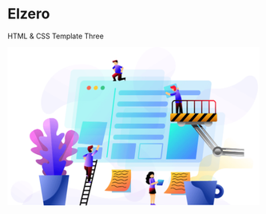 # Elzero

HTML &amp; CSS Template Three

![elzero-landing-page](https://github.com/Walid-Allaf/Elzero/blob/main/images/landing-page.png)
